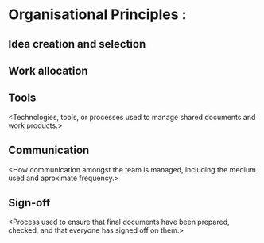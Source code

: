 Organisational Principles : <TeamName>
===============================================

Idea creation and selection
---------------------------

<Methods used for idea-creation and selection.>

Work allocation
---------------

<Approach used to allocate work to each team member.>

Tools
-----

<Technologies, tools, or processes used to manage shared documents and work products.>

Communication
-------------

<How communication amongst the team is managed, including the medium used and aproximate frequency.>

Sign-off
--------

<Process used to ensure that final documents have been prepared, checked, and that everyone has signed off on them.>
